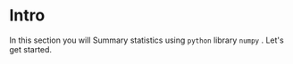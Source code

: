 # Intro

In this section you will Summary statistics using `python` library `numpy` . Let's get started.



